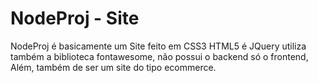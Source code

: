 # NodeProj - Site
 NodeProj é basicamente um Site feito em CSS3 HTML5 é JQuery utiliza também a biblioteca fontawesome, não possui o backend só o frontend,  Além, também de ser um site do tipo ecommerce.
